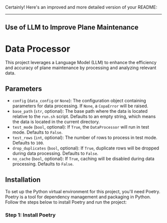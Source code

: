 Certainly! Here's an improved and more detailed version of your README:

---

## Use of LLM to Improve Plane Maintenance

# Data Processor

This project leverages a Language Model (LLM) to enhance the efficiency and accuracy of plane maintenance by processing and analyzing relevant data.

## Parameters

- `config` (`data_config` or `None`): The configuration object containing parameters for data processing. If `None`, a `CopaError` will be raised.
- `base_path` (`str`, optional): The base path where the data is located relative to the `run.sh` script. Defaults to an empty string, which means the data is located in the current directory.
- `test_mode` (`bool`, optional): If `True`, the `DataProcessor` will run in test mode. Defaults to `False`.
- `test_rows` (`int`, optional): The number of rows to process in test mode. Defaults to `100`.
- `drop_duplicates` (`bool`, optional): If `True`, duplicate rows will be dropped during data processing. Defaults to `False`.
- `no_cache` (`bool`, optional): If `True`, caching will be disabled during data processing. Defaults to `False`.

## Installation

To set up the Python virtual environment for this project, you'll need Poetry. Poetry is a tool for dependency management and packaging in Python. Follow the steps below to install Poetry and run the project:

### Step 1: Install Poetry

You can find instructions for installing Poetry [here](https://python-poetry.org/docs/).

### Step 2: Set Up the Environment

Once Poetry is installed, follow these steps to generate the filtered data:

1. **Install Dependencies:**
    ```sh
    poetry install
    ```

2. **Activate the Virtual Environment:**
    ```sh
    poetry shell
    ```

3. **Install Additional Tools (First-Time Setup Only):**
    Inside the shell, run:
    ```sh
    pip install -U commitizen
    ```

4. **Run the Data Processor:**
    ```sh
    python src/main.py
    ```
    Alternatively, if you have exited the Poetry shell, you can run:
    ```sh
    poetry run python src/main.py
    ```

## Running the Script

The `run.sh` script is designed to execute the data processing with default parameters or with user-specified parameters.

### Default Execution

If no arguments are provided, the script will use the default parameters specified in the script.

### Custom Execution

You can provide custom parameters when running the script. For example:
```sh
./run.sh --config "custom_config.json" --test_mode --test_rows 500
```

This flexibility allows you to tailor the data processing to your specific needs.
